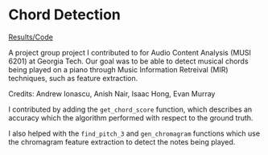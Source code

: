 # Chord Detection

[Results/Code](ChordDetection.ipynb)

A project group project I contributed to for Audio Content Analysis (MUSI 6201) at Georgia Tech. Our goal was to be able to detect musical chords being played on a piano through Music Information Retreival (MIR) techniques, such as feature extraction.

Credits: Andrew Ionascu, Anish Nair, Isaac Hong, Evan Murray

I contributed by adding the `get_chord_score` function, which describes an accuracy which the algorithm performed with respect to the ground truth.

I also helped with the `find_pitch_3` and `gen_chromagram` functions which use the chromagram feature extraction to detect the notes being played.
